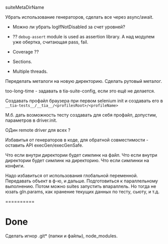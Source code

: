 suiteMetaDirName

Убрать использование генераторов, сделать все через async/await.

* Можно ли убрать logIfNotDisabled за счет уровней?

* ?? `debug-assert` module is used as assertion library.
А над модулем уже обертка, считающая pass, fail.

* Coverage ??

* Sections.

* Multiple threads.

Переделать металоги на новую директорию. Сделать рутовый металог.

too-long-time - задавать в tia-suite-config, если это ещё не делается.

Создавать профайл браузера при первом selenium init и создавать его в `__tia-tests__/__tia__/<profilesRoot>/<profileName>`

М.б. дать возможность тесту создавать для себя профайл, допустим, параметров в driver.init.

ОДин remote driver для всех ?

Избавитья от генераторов в коде, для обратной совместимости - оставить API execGen/execGenSafe.

Что если внутри директории будет симлинк на файл.
Что если внутри директории будет симлинк на директорию.
Что если симлинки на конфиги.

Надо избавиться от использования глобальной переменной.
Передавать объект в ф-ю, и дальше. Подготовиться к параллельному выполнению.
Потом можно suites запустить впараллель.
Но тогда не юзать gIn.params, как хранение текущих данных по тесту, сьюту, и т.д.


==========

# Done

Сделать игнор .git* (папки и файлы), node_modules.
